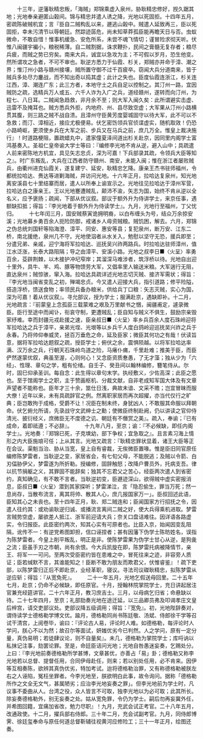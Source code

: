 <!-- { "loadSidebar": true } -->
　　十三年，逆藩耿精忠叛，「海贼」郑锦乘虚入泉州，胁耿精忠修好，觊久踞其地；光地奉亲避匿山榖间。锦与精忠并遣人诱之降，光地以死固拒。十四年五月，密疏陈破贼机宜；言『臣自二贼构乱以来，遯逃山榖中。贼遣人延致再三，臣以死固拒，幸未污清节以辱朝廷。然踪迹孱危，尚未知草莽孤臣能再瞻天日与否。虫蚁微命，不敢自惜！惟事机缓急、安危所系，未尝不魂飞情切；谨冒险求彻天听。伏惟八闽疆宇褊小，粮税稀薄。自二贼割据，诛求鞭扑，民间之膏髓无复存者；粮尽兵疲，而贼之势已穷矣。南来大兵，诚宜以急攻为主；不可假以岁月，恐生他变。然所谓攻之急者，不可不审也。耿逆方悉力于仙霞、杉关，郑贼亦并命于漳、潮之界；惟汀州小路与赣州接壤，贼所置守御不过千百疲卒。窃闻大兵分道南来，皆于贼兵多处尽力鏖战，而不知出奇以捣其虚；此计之失也。臣度仙霞连浙江，杉关连江西，漳、潮连广东；此三方者，本地守土之兵自足以控制之。其汀州一路，宜因贼防之疏，选精兵万人或五、六千人诈为入广之兵，道经赣州，遂转而向汀州，为程七、八日耳。二贼闻急趋救，非月余不至；则大军入闽久矣：此所谓避实击虚、迅雷不及掩耳也。贼方悉兵外拒，内地府、州、县尽致空虚；大军果从汀州小路横贯其腹，则三路之贼不战自溃。且漳州守臣黄芳度婴城固守以待大军，此不可以不急救；而汀、漳相近，接应尤极便易。伏乞密饬领兵官侦谍虚实，随机取效！仍恐小路崎岖，更须使乡兵在大军之前、步兵又在马兵之前，庶几万全。惟皇上裁决施行』！时道路梗阻，置疏蜡丸中，遣家僮夏泽间道出杉关赴京，因同里内阁学士富鸿基奏入。圣祖仁皇帝谕大学士等曰：『编修李光地不肯从逆，避入山中；具疏遣人前来密陈地方机宜，具见矢志忠贞，深为可嘉！下兵部录其疏，令领兵大臣等知之』。时广东叛乱，大兵在江西者防守赣州、南安，未能入闽；惟在浙江者屡败贼兵，由衢州进克仙霞关，遂复建宁、延安，耿精忠乞降。康亲王杰书驻师福州，令都统拉哈达、赉达等进剿海贼，并访问光地。十六年正月，拉哈达复泉州，知光地离安溪县七十里结寨而居，遣人以所奉上谕宣示之。光地往见拉哈达于漳州军营，拉哈达白之康亲王。王以光地蹇遭贼乱，颠沛不渝，矢志为国，始终不肯从逆以全名义，应予褒扬；疏闻，下部从优议叙。部议于额外升为侍讲学士，来京任事，遇额缺扣抵；得旨：『李光地着于额外升为侍读学士』。九月，光地行至福州，丁父忧归。
　　十七年闰三月，国安贼蔡寅诡拥明裔，以白布缠头为号，结众万余掠安溪；光地募乡勇百余人扼险防御，戒诸乡人毋资贼粮。贼饥困，解去。六月，郑锦之伪总统刘国轩等陷海澄、漳平、同安、惠安等县；复犯泉州，断万安、江东二桥，南北援绝，泉州几不守。光地使泅者从水关入，勉慰以坚守无恐，援兵即至；分遣兄弟、亲戚，迎宁海将军拉哈达、巡抚吴兴祚两路兵。时拉哈达驻师漳州，值江水泛涨，长泰大路阻隔；导之由漳平、安溪小路。光地之叔李日■〈火呈〉率勇百余，芟辟荆棘，以木接护冲圮窄岸；其溜深马难涉者，筑浮桥以待。光地自出迎十里外，具牛、羊、鸡、豚等物馈劳大军，又倡率里人输送米粮。大军遄行无阻，直达泉州；贼惊骇，窜入海。拉哈达具疏详述光地志切灭贼、接济军需状；得旨：『李光地当闽省变乱之初，殚竭忠贞。今又遣人迎接大兵，指引道路；修平险隘，搭造浮桥，馈送食物；率领民兵备办粮米，供给兵丁口粮：矢志灭贼，实心为国，深为可嘉！着从优议叙』。寻允部议，授为学士；服满赴京，遇缺即补。十二月，光地疏言：『前蒙皇上念孤臣三载蒙难之艰及万里献书之悃，闽疆甫定，遽录微臣。臣行至途中而闻讣，衔哀守制，更遭贼乱；臣自知与贼义不俱生，鼓励宗亲毁家纾难。幸而封疆元戎赴援之速，臣亲叔日■〈火呈〉率乡兵百余人度石珠岭迎将军拉哈达之兵于漳平，亲弟光垤、光垠等以乡兵千人度白鸽岭迎巡抚吴兴祚之兵于永春。乃将帅仰奉威灵，拯百万垂危之命，延及臣家；微臣其何功之有哉！伏读旨意，据将军拉哈达题叙之疏，授臣学士；俯伏之余，震惧陨越。以将军拉哈达率满、汉万余之兵，行朝天石珠岭鸟道之险，马瘏仆痡，千里赴难；推美于臣，而臣俨然遂蒙优叙，典虽至渥，心则何心！又念臣资质惷愚，了无才藻；独从少为「六经」、性理、章句之学，粗有伦绪。自壬子、癸丑间以翰林编修，簪笔侍从。尔时，固巳仰承圣训。每自念：此生得以章句末学。执经敷义，少佐高深；此臣之愿也。至于馆阁学士之职，主于赞画枢机、分裁文献，自非老成知军国大体及有文章声望者不能称也。臣年才三十余，筮仕日浅，典故未谙、文采不赡；岂宜冒昧而服大僚！近年以来，未有具疏辞官之例。然离职家居而再次超擢，亦当代仅行之旷典；臣岂敢拘于成格，受爵不让！况臣在制未终，身犹凶人；不敢服其命服以拜朝命。伏乞俯允所请，先录战守文武绅士之勳；使微臣终制赴阙，仍以讲读之官仰侍清光、披衍经义，庶微臣无不度德之讥、朝廷有不僭赏之美』。疏入，奉谕；『已有成命，着即祗遵；不必辞』。
　　十九年八月，至京；谕：『不必候缺，即任内阁学士』。光地奏：『郑锦已死，子克塽幼，部下争权；宜急取之』。且言素习海上情形之内大臣施琅可任；上从其言。光地又疏言：『耿精忠罪状显着，诸王大臣等正在会议。渠魁当治、胁从当宽，皇上自有睿裁，无俟微臣置喙。惟是臣旧同官原任编修陈梦雷者，当耿逆之变，家居省会，有七旬父母，不能脱逃；及贼以令箭、白刃偪胁伊父，梦雷遂为所折勒。授编修，固辞触怒；改降户曹员外，托病支吾。律以抗节捐躯之义，其罪固不能辞矣；独其不忘君父之苦心，经臣两次遣人到省密约，真知确见，有不敢不言者。当耿逆初变，臣遯迹深山，欲得贼中虚实密报消息，臣叔日■〈火呈〉潜到其家探听；梦雷涕泣，言「隐忍偷生，罪当万死；然一息尚存，当散布流言，离其将帅、散其人心，庶几报国家万一」。臣叔回述此语，臣知其心之未丧也。至十四年正月，耿、郑二贼连和；臣闻国家方行招抚之令，因遣人往约其：或劝谕耿逆归诚、或播流言离间二贼之好，使大兵得乘机进取。梦雷言贼势空虚，屡欲差人抵江、浙军前迎请大兵；奈关口盘诘难往。因详语各路虚实，令归报臣。此臣密约两次，知其心实有可原者也。比臣入京，始闻因变乱阻隔，讹传不一：有逆党希图卸担，信口诬捏者；甚有因藩下伪学士陈昉姓名，误指为陈梦雷者。今皇上削平叛乱，明正是非。使陈梦雷果为伪学士甘心从逆，是狗彘之流；臣虽手刃之市朝，尚有余恨。今大兵凯旋在即，陈梦雷托病被降情节，亲王、将军一一可问。至两次受臣密约皆在患难之中，冒死往来之迹，非容旁人质证；臣若缄默不言，其谁能知之！臣断不敢为朋友而欺君父，伏惟睿鉴』！疏下吏部，以陈梦雷归正后不即赴京，业经革职，寝议。寻法司议磔耿精忠，拟陈梦雷从逆应斩；得旨：『从宽免死』。
　　二十一年五月，光地乞假送母回里。二十五年七月，赴京；仍命不必候缺，即任原官。十月，授翰林院掌院学士，充日讲起居注官兼充经筵讲官。二十六年正月，教习庶吉士。三月，以母病乞归省；命悬缺以待。二十七年四月，至京；礼部劾奏光地在途迁延，以三品卿员弗及叩谒孝庄文皇后梓宫，请交吏部议处。吏部议降五级调用；得旨：『宽免』。初，光地陛辞奏对，谓侍读学士德格勒学博文优。踰月，德格勒同尚书陈廷敬、汤斌、侍郎徐干学等召试干清宫，上阅卷毕，谕曰：『评论古人易，评论时人难。如德格勒，每评论时人学问，朕心不以为然；故召尔等面试，妍媸优劣今已判然。人之学问，原有一定分量，真伪易明；若徒肆议论，则不自量矣』。未几，德格勒为掌院学士；库哷讷以私抹记注事，劾罢论罪。至是，命廷臣诘问光地；光地自咎愚迷妄奏，乞赐处分。上曰：『李光地前奏德格勒所学甚博，文章甚优，亦善占「易」卦；德格勒又称李光地若以总督、提督任用，合同伊母赴任，则来；若以别处任用，必不肯来。因伊等互相奏陈，欲辨其真伪优劣，特加考试。迨将德格勒治罪，又有称德格勒被朕左右之人诬陷，冤枉坐罪者。今李光地至，朕欲明白此事，故令询问。据称「德格勒所作之文全无文气，甚属陋劣；应治李光地妄奏之罪」。但李光地前为学士时，凡议事不委曲从人。台湾之役，众人皆言不可取，独李光地以为必可取；此其所长。除妄奏德格勒外，别无妄奏之处。姑从宽免罪，令仍为学士。嗣后勿再妄冀外任，并希图回籍，宜痛加省改，勉力尽职』！九月，充武会试正考官。二十八年五月，改通政使。十二月，擢兵部右侍郎。三十年二月，充会试副考官。九月，同侍郎博霁、徐廷玺奉命与原任何道总督靳辅往视黄河应修险工；三十一年正月，绘图还奏。
